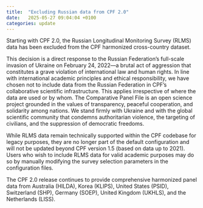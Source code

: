 ```yaml
---
title:  "Excluding Russian data from CPF 2.0"
date:   2025-05-27 09:04:04 +0100
categories: update
---
```


Starting with CPF 2.0, the Russian Longitudinal Monitoring Survey (RLMS) data has been excluded from the CPF harmonized cross-country dataset. 

This decision is a direct response to the Russian Federation’s full-scale invasion of Ukraine on February 24, 2022—a brutal act of aggression that constitutes a grave violation of international law and human rights. In line with international academic principles and ethical responsibility, we have chosen not to include data from the Russian Federation in CPF’s collaborative scientific infrastructure. This applies irrespective of where the data are used or by whom. The Comparative Panel File is an open science project grounded in the values of transparency, peaceful cooperation, and solidarity among nations. We stand firmly with Ukraine and with the global scientific community that condemns authoritarian violence, the targeting of civilians, and the suppression of democratic freedoms.

While RLMS data remain technically supported within the CPF codebase for legacy purposes, they are no longer part of the default configuration and will not be updated beyond CPF version 1.5 (based on data up to 2021). Users who wish to include RLMS data for valid academic purposes may do so by manually modifying the survey selection parameters in the configuration files.

The CPF 2.0 release continues to provide comprehensive harmonized panel data from Australia (HILDA), Korea (KLIPS), United States (PSID), Switzerland (SHP), Germany (SOEP), United Kingdom (UKHLS), and the Netherlands (LISS).
